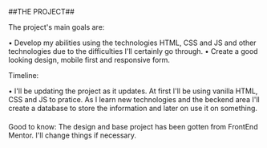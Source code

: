 ##THE PROJECT##

The project's main goals are:

  • Develop my abilities using the technologies HTML, CSS and JS and other technologies due to the difficulties I'll certainly go through.
  • Create a good looking design, mobile first and responsive form.

Timeline:

  • I'll be updating the project as it updates. At first I'll be using vanilla HTML, CSS and JS to pratice. As I learn new technologies and the beckend area I'll create a database to store the information and later on use it on something.

####

Good to know: The design and base project has been gotten from FrontEnd Mentor. I'll change things if necessary.
